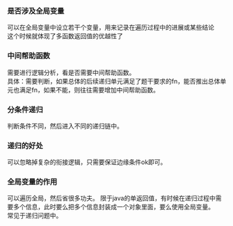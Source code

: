 ###  是否涉及全局变量  
  可以在全局变量中设立若干个变量，用来记录在遍历过程中的进展或某些结论  
  这个时候就体现了多函数返回值的优越性了  
    
### 中间帮助函数  
  需要进行逻辑分析，看是否需要中间帮助函数。   
  具体：需要判断，如果总体的后续递归单元满足了题干要求的fn，能否推出总体单元也满足fn，如果不能，则往往需要增加中间帮助函数。  
  
### 分条件递归
  判断条件不同，然后进入不同的递归链中。 
  
### 递归的好处
  可以忽略掉复杂的衔接逻辑，只需要保证边缘条件ok即可。  
  
  
### 全局变量的作用  
  可以遍历全局，然后省很多功夫。 
  限于java的单返回值，有时候在递归过程中需要多个信息，此时要么把多个信息封装成一个对象里面，要么使用全局变量。  
  常见于递归问题中。  
  
     